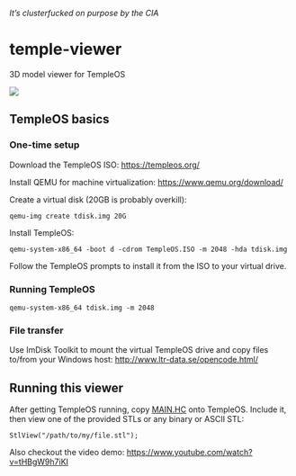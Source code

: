 
*It’s clusterfucked on purpose by the CIA*

# temple-viewer

3D model viewer for TempleOS

![](doc/temple-viewer-demo2.gif)

## TempleOS basics

### One-time setup

Download the TempleOS ISO:  https://templeos.org/

Install QEMU for machine virtualization:  https://www.qemu.org/download/

Create a virtual disk (20GB is probably overkill):

    qemu-img create tdisk.img 20G

Install TempleOS:

    qemu-system-x86_64 -boot d -cdrom TempleOS.ISO -m 2048 -hda tdisk.img

Follow the TempleOS prompts to install it from the ISO to your virtual drive.

### Running TempleOS

    qemu-system-x86_64 tdisk.img -m 2048

### File transfer

Use ImDisk Toolkit to mount the virtual TempleOS drive and copy files to/from
your Windows host:  http://www.ltr-data.se/opencode.html/

## Running this viewer

After getting TempleOS running, copy [MAIN.HC](MAIN.HC) onto TempleOS.  Include it, then
view one of the provided STLs or any binary or ASCII STL:

    StlView("/path/to/my/file.stl");

Also checkout the video demo:  https://www.youtube.com/watch?v=tHBgW9h7iKI

